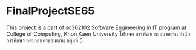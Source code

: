 # FinalProjectSE65
This project is a part of sc362102 Software Engineering in IT program at College of Computing, Khon Kaen University
 โปรเจค การพัฒนาระบบจองรถ สำนักการศึกษาเทศบาลนครขอนแก่น กลุ่มที่ 5
